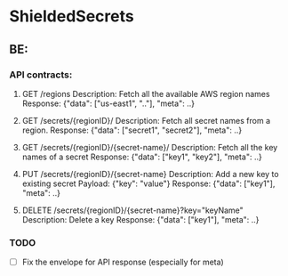 # ShieldedSecrets

## BE:

### API contracts:

1. GET /regions
   Description: Fetch all the available AWS region names
   Response: {"data": ["us-east1", ".."], "meta": ..}

2. GET /secrets/{regionID}/
   Description: Fetch all secret names from a region.
   Response: {"data": ["secret1", "secret2"], "meta": ..}

3. GET /secrets/{regionID}/{secret-name}/
   Description: Fetch all the key names of a secret
   Response: {"data": ["key1", "key2"], "meta": ..}

4. PUT /secrets/{regionID}/{secret-name}
   Description: Add a new key to existing secret
   Payload: {"key": "value"} 
   Response: {"data": ["key1"], "meta": ..}

5. DELETE /secrets/{regionID}/{secret-name}?key="keyName"
   Description: Delete a key
   Response: {"data": ["key1"], "meta": ..}

### TODO
- [ ] Fix the envelope for API response (especially for meta)